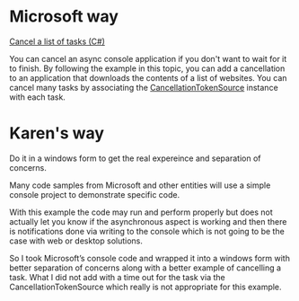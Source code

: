 ﻿# Microsoft way

[Cancel a list of tasks (C#)](https://docs.microsoft.com/en-us/dotnet/csharp/programming-guide/concepts/async/cancel-an-async-task-or-a-list-of-tasks)

You can cancel an async console application if you don't want to wait for it to finish. By following the example in this topic, you can add a cancellation to an application that downloads the contents of a list of websites. You can cancel many tasks by associating the [CancellationTokenSource](https://docs.microsoft.com/en-us/dotnet/api/system.threading.cancellationtokensource?view=net-5.0) instance with each task. 

# Karen's way

Do it in a windows form to get the real expereince and separation of concerns.

Many code samples from Microsoft and other entities will use a simple console project to demonstrate specific code.

With this example the code may run and perform properly but does not actually let you know if the asynchronous aspect is working and then there is notifications done via writing to the console which is not going to be the case with web or desktop solutions.

So I took Microsoft’s console code and wrapped it into a windows form with better separation of concerns along with a better example of cancelling a task. What I did not add with a time out for the task via the CancellationTokenSource which really is not appropriate for this example.

